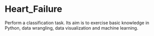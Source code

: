 # Heart_Failure
Perform a classification task. Its aim is to exercise basic knowledge in Python, data wrangling, data visualization and machine learning.
